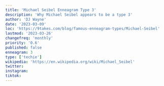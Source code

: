 ```yaml
---
title: 'Michael Seibel Enneagram Type 3'
description: 'Why Michael Seibel appears to be a type 3'
author: 'DJ Wayne'
date: '2023-03-09'
loc: 'https://9takes.com/blog/famous-enneagram-types/Michael-Seibel'
lastmod: '2023-03-26'
changefreq: 'monthly'
priority: '0.6'
published: false
enneagram: 3
type: ['techie']
wikipedia: 'https://en.wikipedia.org/wiki/Michael_Seibel'
twitter:
instagram:
tiktok:
---
```

